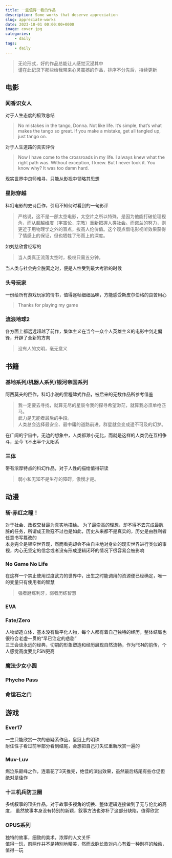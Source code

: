 ```yaml
---
title: 一些值得一看的作品
description: Some works that deserve appreciation
slug: appreciate-works
date: 2023-10-01 00:00:00+0000
image: cover.jpg
categories:
    - daily
tags:
    - daily
---
```


> 无论形式，好的作品总能让人感觉沉浸其中  
> 谨在此记录下那些给我带来心灵震撼的作品，排序不分先后，持续更新

## 电影

### 闻香识女人
对于人生态度的极致总结
> No mistakes in the tango, Donna. Not like life. It’s simple, that’s what makes the tango so great. If you make a mistake, get all tangled up, just tango on.

对于人生道路的真实评价
> Now I have come to the crossroads in my life. I always knew what the right path was. Without exception, I knew. But I never took it. You know why? It was too damn hard.

现实世界中良师难寻，只能从影视中领略其思想

### 星际穿越
科幻电影的史诗巨作，引用不知何时看到的一句影评
> 严格说，这不是一部太空电影，太空片之所以特殊，是因为他能打破伦理视角，而从超越维度（宇宙论，宗教）重新把握人类社会。而诺兰的努力，则更近于用物理学之外的盲点，拔高人伦价值。这个观点借电影视听效果获得了情感上的保证，但也牺牲了形而上的深度。

如刘慈欣曾经写的
> 当人类真正流落太空时，极权只需五分钟。  

当人类与社会完全脱离之时，便是人性受到最大考验的时候

### 头号玩家
一份给所有游戏玩家的情书，值得逐帧细细品味，方能感受斯皮尔伯格的良苦用心
> Thanks for playing my game

### 流浪地球2
各方面上都远远超越了前作，集体主义在当今一众个人英雄主义的电影中剑走偏锋，开辟了全新的方向
> 没有人的文明，毫无意义

## 书籍
### 基地系列/机器人系列/银河帝国系列
阿西莫夫的巨作，科幻小说的里程碑式作品，被后来的无数作品所参考借鉴
> 我一定要去寻找，就算无尽的星辰令我的探寻希望渺茫，就算我必须单枪匹马。  
> 武力是无能者最后的手段。  
> 人类总会选择最安全、最中庸的道路前进，群星就会变成遥不可及的幻梦。

在广阔的宇宙中，无边的想象中，人类都渺小无比，而就是这样的人类仍在互相争斗，至今飞不出半个太阳系

### 三体
带有浓厚特点的科幻作品，对于人性的描绘值得研读
> 弱小和无知不是生存的障碍，傲慢才是。

## 动漫
### 斩·赤红之瞳！
对于社会、政权交替最为真实地描绘。
为了最崇高的理想，却不得不去完成最肮脏的任务，所谓成王败寇不过也是如此，历史从来都不是真实的，历史是由胜利者任意书写篡改的  
本身完全是架空世界观，然而看完却会不由自主地对身处的现实世界进行类似的审视，内心无坚定的信念或者没有形成逻辑闭环的情况下很容易会被影响

### No Game No Life
在这样一个禁止使用过度武力的世界中，出生之时能调用的资源便已经确定，唯一的变量只有使用者的智慧
> 强者磨炼利牙，弱者历练智慧

### EVA

### Fate/Zero
人物塑造立体，基本没有扁平化人物，每个人都有着自己独特的经历，整体结局也很符合老虚一贯的“早已注定的悲剧”  
三王会谈永远的经典，切嗣的形象塑造和经历展现自然流畅，作为FSN的前传，个人感觉高度要比FSN更高

### 魔法少女小圆

### Phycho Pass

### 命运石之门


## 游戏
### Ever17
一生只能欣赏一次的悬疑系作品，皇冠上的明珠  
耐住性子看过前半部分看到结尾，会想把自己打失忆重新欣赏一遍的

### Muv-Luv
燃泣系巅峰之作，连着花了3天推完，绝佳的演出效果，虽然最后结尾有些仓促但绝对是佳作

### 十三机兵防卫圈
多线叙事的顶尖作品，对于故事多视角的切换、整体逻辑连接做到了无与伦比的高度，
虽然故事本身没有特别的新颖，叙事方法也弥补了这部分缺陷，值得欣赏

### OPUS系列
独特的故事，细致的美术，浓厚的人文关怀  
值得一玩，前两作并不是特别地精美，然而龙脉长歌对内心有着一种别样的触动，值得一玩